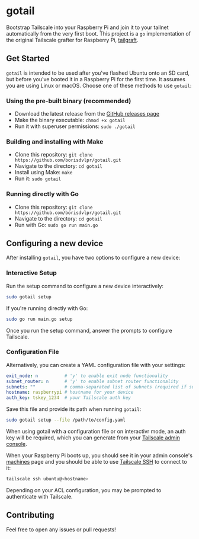 # gotail

Bootstrap Tailscale into your Raspberry Pi and join it to your tailnet automatically from the very first boot. This project is a `go` implementation of the original Tailscale grafter for Raspberry Pi, [tailgraft](https://github.com/tailscale-dev/tailgraft/blob/main/README.md).

## Get Started

`gotail` is intended to be used after you've flashed Ubuntu onto an SD card, but before you've booted it in a Raspberry Pi for the first time. It assumes you are using Linux or macOS. Choose one of these methods to use `gotail`:

### Using the pre-built binary (recommended)

- Download the latest release from the [GitHub releases page](https://github.com/borisdvlpr/gotail/releases)
- Make the binary executable: `chmod +x gotail`
- Run it with superuser permissions: `sudo ./gotail`

### Building and installing with Make

- Clone this repository: `git clone https://github.com/borisdvlpr/gotail.git`
- Navigate to the directory: `cd gotail`
- Install using Make: `make`
- Run it: `sudo gotail`

### Running directly with Go

- Clone this repository: `git clone https://github.com/borisdvlpr/gotail.git`
- Navigate to the directory: `cd gotail`
- Run with Go: `sudo go run main.go`

## Configuring a new device

After installing `gotail`, you have two options to configure a new device:

### Interactive Setup

Run the setup command to configure a new device interactively:

```sh
sudo gotail setup
```

If you're running directly with Go:

```sh
sudo go run main.go setup
```

Once you run the setup command, answer the prompts to configure Tailscale.

### Configuration File

Alternatively, you can create a YAML configuration file with your settings:

```yaml
exit_node: n          # 'y' to enable exit node functionality
subnet_router: n      # 'y' to enable subnet router functionality
subnets: ""           # comma-separated list of subnets (required if subnet_router is 'y')
hostname: raspberrypi # hostname for your device
auth_key: tskey_1234  # your Tailscale auth key
```

Save this file and provide its path when running `gotail`:

```sh
sudo gotail setup --file /path/to/config.yaml
```

When using gotail with a configuration file or on interactivr mode, an auth key will be required, which you can generate from your [Tailscale admin console](https://login.tailscale.com/admin/settings/keys).

When your Raspberry Pi boots up, you should see it in your admin console's [machines](https://login.tailscale.com/admin/machines) page and you should be able to use [Tailscale SSH](https://tailscale.com/tailscale-ssh/) to connect to it:

```sh
tailscale ssh ubuntu@<hostname>
```

Depending on your ACL configuration, you may be prompted to authenticate with Tailscale.

## Contributing

Feel free to open any issues or pull requests!
